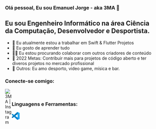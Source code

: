  ### Olá pessoal, Eu sou Emanuel Jorge - aka 3MA 👋

 ## Eu sou Engenheiro Informático na área Ciência da Computação, Desenvolvedor e Desportista.
 - 🔨 Eu atualmente estou a trabalhar em Swift & Flutter Projetos
 - 🌱 Eu gosto de aprender tudo
 - 👯‍♂️ Eu estou procurando colaborar com outros criadores de conteúdo
 - 🥅 2022 Metas: Contribuir mais para projetos de código aberto e ter diveros projetos no mercado profissional
 - 💫 Outros: Eu amo desporto, video game, mísica e bar.

 ### Conecte-se comigo:

[<img align="left" alt="3MA | Instagram" width="22px" src="https://cdn.jsdelivr.net/npm/simple-icons@v3/icons/instagram.svg" />][instagram]

<br />

### Linguagens e Ferramentas:

<img align="left" alt="Visual Studio Code" width="26px" src="https://raw.githubusercontent.com/github/explore/80688e429a7d4ef2fca1e82350fe8e3517d3494d/topics/visual-studio-code/visual-studio-code.png" />

<br />
<br />

[instagram]: https://www.instagram.com/3ma_application/
